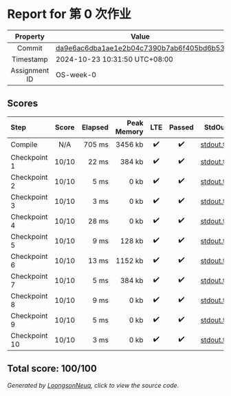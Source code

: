 # Report for 第 0 次作业

| Property | Value |
|:--------:|-------|
| Commit | [da9e6ac6dba1ae1e2b04c7390b7ab6f405bd6b53](https://github.com/Loongson-neuq/0-woooooowhh/tree/da9e6ac6dba1ae1e2b04c7390b7ab6f405bd6b53) |
| Timestamp | 2024-10-23 10:31:50 UTC+08:00 |
| Assignment ID | OS-week-0 |
## Scores
| Step | Score | Elapsed | Peak Memory | LTE | Passed | StdOut | StdErr |
|:-----|:-----:|--------:|------------:|:---:|:------:|:------:|:------:|
| Compile | N/A | 705 ms | 3456 kb | ✔️ | ✔️ | [stdout.txt](Compile/stdout.txt) | [stderr.txt](Compile/stderr.txt) |
| Checkpoint 1 | 10/10 | 22 ms | 384 kb | ✔️ | ✔️ | [stdout.txt](Checkpoint%201/stdout.txt) | [stderr.txt](Checkpoint%201/stderr.txt) |
| Checkpoint 2 | 10/10 | 5 ms | 0 kb | ✔️ | ✔️ | [stdout.txt](Checkpoint%202/stdout.txt) | [stderr.txt](Checkpoint%202/stderr.txt) |
| Checkpoint 3 | 10/10 | 3 ms | 0 kb | ✔️ | ✔️ | [stdout.txt](Checkpoint%203/stdout.txt) | [stderr.txt](Checkpoint%203/stderr.txt) |
| Checkpoint 4 | 10/10 | 28 ms | 0 kb | ✔️ | ✔️ | [stdout.txt](Checkpoint%204/stdout.txt) | [stderr.txt](Checkpoint%204/stderr.txt) |
| Checkpoint 5 | 10/10 | 9 ms | 128 kb | ✔️ | ✔️ | [stdout.txt](Checkpoint%205/stdout.txt) | [stderr.txt](Checkpoint%205/stderr.txt) |
| Checkpoint 6 | 10/10 | 13 ms | 1152 kb | ✔️ | ✔️ | [stdout.txt](Checkpoint%206/stdout.txt) | [stderr.txt](Checkpoint%206/stderr.txt) |
| Checkpoint 7 | 10/10 | 5 ms | 384 kb | ✔️ | ✔️ | [stdout.txt](Checkpoint%207/stdout.txt) | [stderr.txt](Checkpoint%207/stderr.txt) |
| Checkpoint 8 | 10/10 | 9 ms | 0 kb | ✔️ | ✔️ | [stdout.txt](Checkpoint%208/stdout.txt) | [stderr.txt](Checkpoint%208/stderr.txt) |
| Checkpoint 9 | 10/10 | 5 ms | 0 kb | ✔️ | ✔️ | [stdout.txt](Checkpoint%209/stdout.txt) | [stderr.txt](Checkpoint%209/stderr.txt) |
| Checkpoint 10 | 10/10 | 3 ms | 0 kb | ✔️ | ✔️ | [stdout.txt](Checkpoint%2010/stdout.txt) | [stderr.txt](Checkpoint%2010/stderr.txt) |

Total score: 100/100
-----------
*Generated by [LoongsonNeuq](https://github.com/Loongson-Neuq/LoongsonNeuq), click to view the source code.*
